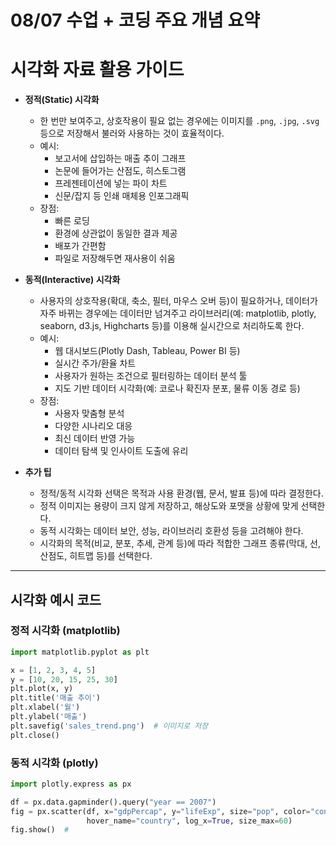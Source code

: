 # 08/07 수업 + 코딩 주요 개념 요약
# 시각화 자료 활용 가이드

- **정적(Static) 시각화**  
  - 한 번만 보여주고, 상호작용이 필요 없는 경우에는 이미지를 `.png`, `.jpg`, `.svg` 등으로 저장해서 불러와 사용하는 것이 효율적이다.
  - 예시:  
    - 보고서에 삽입하는 매출 추이 그래프  
    - 논문에 들어가는 산점도, 히스토그램  
    - 프레젠테이션에 넣는 파이 차트  
    - 신문/잡지 등 인쇄 매체용 인포그래픽
  - 장점:  
    - 빠른 로딩  
    - 환경에 상관없이 동일한 결과 제공  
    - 배포가 간편함  
    - 파일로 저장해두면 재사용이 쉬움

- **동적(Interactive) 시각화**  
  - 사용자의 상호작용(확대, 축소, 필터, 마우스 오버 등)이 필요하거나, 데이터가 자주 바뀌는 경우에는 데이터만 넘겨주고 라이브러리(예: matplotlib, plotly, seaborn, d3.js, Highcharts 등)를 이용해 실시간으로 처리하도록 한다.
  - 예시:  
    - 웹 대시보드(Plotly Dash, Tableau, Power BI 등)  
    - 실시간 주가/환율 차트  
    - 사용자가 원하는 조건으로 필터링하는 데이터 분석 툴  
    - 지도 기반 데이터 시각화(예: 코로나 확진자 분포, 물류 이동 경로 등)
  - 장점:  
    - 사용자 맞춤형 분석  
    - 다양한 시나리오 대응  
    - 최신 데이터 반영 가능  
    - 데이터 탐색 및 인사이트 도출에 유리

- **추가 팁**
  - 정적/동적 시각화 선택은 목적과 사용 환경(웹, 문서, 발표 등)에 따라 결정한다.
  - 정적 이미지는 용량이 크지 않게 저장하고, 해상도와 포맷을 상황에 맞게 선택한다.
  - 동적 시각화는 데이터 보안, 성능, 라이브러리 호환성 등을 고려해야 한다.
  - 시각화의 목적(비교, 분포, 추세, 관계 등)에 따라 적합한 그래프 종류(막대, 선, 산점도, 히트맵 등)를 선택한다.

---

## 시각화 예시 코드

### 정적 시각화 (matplotlib)
```python
import matplotlib.pyplot as plt

x = [1, 2, 3, 4, 5]
y = [10, 20, 15, 25, 30]
plt.plot(x, y)
plt.title('매출 추이')
plt.xlabel('월')
plt.ylabel('매출')
plt.savefig('sales_trend.png')  # 이미지로 저장
plt.close()
```

### 동적 시각화 (plotly)
```python
import plotly.express as px

df = px.data.gapminder().query("year == 2007")
fig = px.scatter(df, x="gdpPercap", y="lifeExp", size="pop", color="continent",
                 hover_name="country", log_x=True, size_max=60)
fig.show()  #
```
